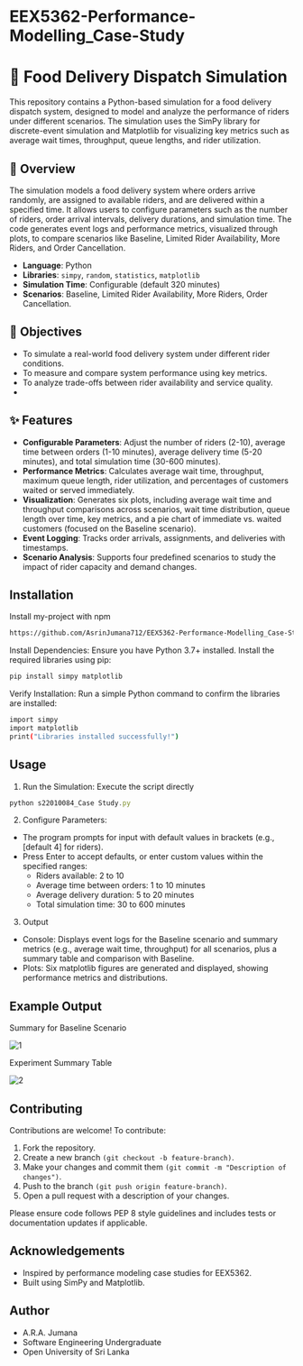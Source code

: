 ﻿# EEX5362-Performance-Modelling_Case-Study

# 🍔 Food Delivery Dispatch Simulation

This repository contains a Python-based simulation for a food delivery dispatch system, designed to model and analyze the performance of riders under different scenarios. The simulation uses the SimPy library for discrete-event simulation and Matplotlib for visualizing key metrics such as average wait times, throughput, queue lengths, and rider utilization.

## 📘 Overview
The simulation models a food delivery system where orders arrive randomly, are assigned to available riders, and are delivered within a specified time. It allows users to configure parameters such as the number of riders, order arrival intervals, delivery durations, and simulation time. The code generates event logs and performance metrics, visualized through plots, to compare scenarios like Baseline, Limited Rider Availability, More Riders, and Order Cancellation.

- **Language**: Python
- **Libraries**: `simpy`, `random`, `statistics`, `matplotlib`
- **Simulation Time**: Configurable (default 320 minutes)
- **Scenarios**: Baseline, Limited Rider Availability, More Riders, Order Cancellation.

## 🎯 Objectives

- To simulate a real-world food delivery system under different rider conditions.  
- To measure and compare system performance using key metrics.  
- To analyze trade-offs between rider availability and service quality.
- 
## ✨ Features
- **Configurable Parameters**: Adjust the number of riders (2-10), average time between orders (1-10 minutes), average delivery time (5-20 minutes), and total simulation time (30-600 minutes).
- **Performance Metrics**: Calculates average wait time, throughput, maximum queue length, rider utilization, and percentages of customers waited or served immediately.
- **Visualization**: Generates six plots, including average wait time and throughput comparisons across scenarios, wait time distribution, queue length over time, key metrics, and a pie chart of immediate vs. waited customers (focused on the Baseline scenario).
- **Event Logging**: Tracks order arrivals, assignments, and deliveries with timestamps.
- **Scenario Analysis**: Supports four predefined scenarios to study the impact of rider capacity and demand changes.

## Installation
Install my-project with npm

```bash
https://github.com/AsrinJumana712/EEX5362-Performance-Modelling_Case-Study.git
```
Install Dependencies:
Ensure you have Python 3.7+ installed. Install the required libraries using pip:

```bash
pip install simpy matplotlib
```
Verify Installation:
Run a simple Python command to confirm the libraries are installed:
```bash
import simpy
import matplotlib
print("Libraries installed successfully!")
```

## Usage

1. Run the Simulation:
Execute the script directly
```javascript
python s22010084_Case Study.py
```

2. Configure Parameters:
- The program prompts for input with default values in brackets (e.g., [default 4] for riders).
- Press Enter to accept defaults, or enter custom values within the specified ranges:
    - Riders available: 2 to 10
    - Average time between orders: 1 to 10 minutes
    - Average delivery duration: 5 to 20 minutes
    - Total simulation time: 30 to 600 minutes

3. Output
- Console: Displays event logs for the Baseline scenario and summary metrics (e.g., average wait time, throughput) for all scenarios, plus a summary table and comparison with Baseline.
- Plots: Six matplotlib figures are generated and displayed, showing performance metrics and distributions.

## Example Output
Summary for Baseline Scenario

![1](https://github.com/user-attachments/assets/6d209cf6-77f1-4c78-b76d-a80b9ab4d930)

Experiment Summary Table

![2](https://github.com/user-attachments/assets/4f381013-92a4-43d9-8c70-650053a113fa)

## Contributing

Contributions are welcome! To contribute:

1. Fork the repository.
2. Create a new branch `(git checkout -b feature-branch)`.
3. Make your changes and commit them `(git commit -m "Description of changes")`.
4. Push to the branch `(git push origin feature-branch)`.
5. Open a pull request with a description of your changes.

Please ensure code follows PEP 8 style guidelines and includes tests or documentation updates if applicable.
## Acknowledgements

- Inspired by performance modeling case studies for EEX5362.
- Built using SimPy and Matplotlib.

## Author

- A.R.A. Jumana
- Software Engineering Undergraduate
- Open University of Sri Lanka

